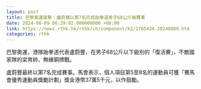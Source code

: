 ```yaml
---
layout: post
title: 巴黎奧運直擊｜盧蔚豐以第7名完成跆拳道男子68公斤級賽事
date: 2024-08-09 06:29:02.000000000 +08:00
link: https://news.rthk.hk/rthk/ch/component/k2/1765424-20240809.htm
categories: rthk
---
```


巴黎奧運，港隊跆拳道代表盧蔚豐，在男子68公斤以下級別的「復活賽」，不敵國家隊的梁育帥，無緣銅牌戰。

盧蔚豐最終以第7名完成賽事。馬會表示，個人項目第5至8名的運動員可獲「賽馬會優秀運動員獎勵計劃」獎金港幣37萬5千元，以作鼓勵。
